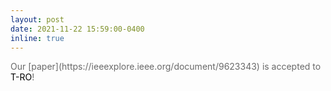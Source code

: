 ```yaml
---
layout: post
date: 2021-11-22 15:59:00-0400
inline: true
---
```

<span style="color:dimgray">
Our [paper](https://ieeexplore.ieee.org/document/9623343) is accepted to <span style="color:black">T-RO</span>!
</span>
